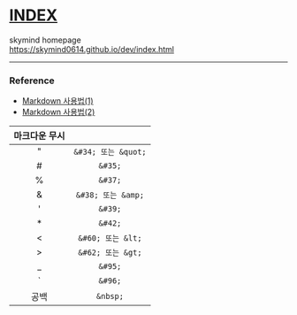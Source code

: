 # [INDEX](https://skymind0614.github.io/dev/index.html)
skymind homepage  
https://skymind0614.github.io/dev/index.html

---
### Reference
- [Markdown 사용법(1)](https://gist.github.com/ihoneymon/652be052a0727ad59601)
- [Markdown 사용법(2)](https://simhyejin.github.io/2016/06/30/Markdown-syntax/)

| 마크다운 무시 |  |
| :---------: | :---------: |
| &#34; |`&#34; 또는 &quot;` |
| &#35; |`&#35;` |
| &#37; |`&#37;` |
| &#38; |`&#38; 또는 &amp;` |
| &#39; |`&#39;` |
| &#42; |`&#42;` |
| &#60; |`&#60; 또는 &lt;` |
| &#62; |`&#62; 또는 &gt;` |
| &#95; |`&#95;` |
| &#96; |`&#96;` |
| 공백 |`&nbsp;` |
